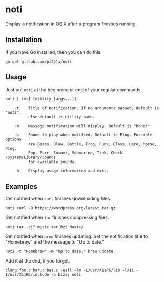 # noti
Display a notification in OS X after a program finishes running.

## Installation
If you have Go installed, then you can do this.
````
go get github.com/pi241a/noti
````

## Usage
Just put `noti` at the beginning or end of your regular commands.
````
noti [-tms] [utility [args...]]

    -t    Title of notification. If no arguments passed, default is "noti",
          else default is utility name.

    -m    Message notification will display. Default is "Done!"

    -s    Sound to play when notified. Default is Ping. Possible options
          are Basso, Blow, Bottle, Frog, Funk, Glass, Hero, Morse, Ping,
          Pop, Purr, Sosumi, Submarine, Tink. Check /System/Library/Sounds
          for available sounds.

    -h    Display usage information and exit.
````

## Examples
Get notified when `curl` finishes downloading files.
````
noti curl -O https://wordpress.org/latest.tar.gz
````

Get notified when `tar` finishes compressing files.
````
noti tar -cjf music.tar.bz2 Music/
````

Get notified when `brew` finishes updating. Set the notification title to
"Homebrew" and the message to "Up to date."
````
noti -t "Homebrew" -m "Up to date." brew update
````

Add it at the end, if you forget.
````
clang foo.c bar.c baz.c -Wall -lm -L/usr/X11R6/lib -lX11 -I/usr/X11R6/include -o bizz; noti
````

